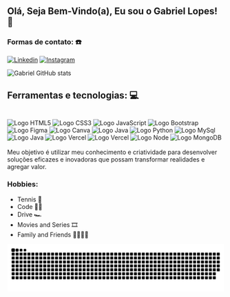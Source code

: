## Olá, Seja Bem-Vindo(a), Eu sou o Gabriel Lopes! 🤗
### Formas de contato: ☎️<br/>
[![Linkedin](https://img.shields.io/badge/LinkedIn-0077B5?style=for-the-badge&logo=linkedin&logoColor=white)](https://www.linkedin.com/in/gabriel-lorente-lopes-3169a52a6/)
[![Instagram](https://img.shields.io/badge/Instagram-E4405F?style=for-the-badge&logo=instagram&logoColor=white)](https://www.instagram.com/_lopess.gabriel/)

![Gabriel GitHub stats](https://github-readme-stats.vercel.app/api?username=gabrilopes12&theme=dark&show_icons=true)

## Ferramentas e tecnologias: 💻
<div style="display: inline_block"><br/>
  <img alt="Logo HTML5" src="https://img.shields.io/badge/HTML5-E34F26?style=for-the-badge&logo=html5&logoColor=white"/>
  <img alt="Logo CSS3" src="https://img.shields.io/badge/CSS3-1572B6?style=for-the-badge&logo=css3&logoColor=white"/>
  <img alt="Logo JavaScript" src="https://img.shields.io/badge/JavaScript-323330?style=for-the-badge&logo=javascript&logoColor=F7DF1E"/>
  <img alt="Logo Bootstrap" src="https://img.shields.io/badge/Bootstrap-563D7C?style=for-the-badge&logo=bootstrap&logoColor=white"/>
  <img alt="Logo Figma" src="https://img.shields.io/badge/Figma-F24E1E?style=for-the-badge&logo=figma&logoColor=white"/>
  <img alt="Logo Canva" src="https://img.shields.io/badge/Canva-%2300C4CC.svg?&style=for-the-badge&logo=Canva&logoColor=white"/>
  <img alt="Logo Java" src="https://img.shields.io/badge/Java-ED8B00?style=for-the-badge&logo=openjdk&logoColor=white"/>
  <img alt="Logo Python" src="https://img.shields.io/badge/Python-3776AB?style=for-the-badge&logo=python&logoColor=white"/>
  <img alt="Logo MySql" src="https://img.shields.io/badge/MySQL-005C84?style=for-the-badge&logo=mysql&logoColor=white"/>
  <img alt="Logo Java" src="https://img.shields.io/badge/Java-ED8B00?style=for-the-badge&logo=openjdk&logoColor=white"/>
  <img alt="Logo Vercel" src="https://img.shields.io/badge/Vercel-000000?style=for-the-badge&logo=vercel&logoColor=white"/>
  <img alt="Logo Vercel" src="https://img.shields.io/badge/Amazon_AWS-232F3E?style=for-the-badge&logo=amazon-aws&logoColor=white"/>
  <img alt="Logo Node" src="https://img.shields.io/badge/Node.js-43853D?style=for-the-badge&logo=node.js&logoColor=white"/>
  <img alt="Logo MongoDB" src="https://img.shields.io/badge/MongoDB-4EA94B?style=for-the-badge&logo=mongodb&logoColor=white"/>
  



</div><br/>
Meu objetivo é utilizar meu conhecimento e criatividade para desenvolver soluções eficazes e inovadoras que possam transformar realidades e agregar valor.

### Hobbies: 
- Tennis 🎾
- Code 👨‍💻
- Drive 🏎️
- Movies and Series 🎞️
- Family and Friends 👨‍👨‍👦‍👦

<picture align="center">
  <source media="(prefers-color-scheme: dark)" srcset="https://raw.githubusercontent.com/gabrilopes12/gabrilopes12/output/github-contribution-grid-snake-dark.svg">
  <source media="(prefers-color-scheme: light)" srcset="https://raw.githubusercontent.com/gabrilopes12/gabrilopes12/output/github-contribution-grid-snake-dark.svg">
  <img align="center" alt="github contribution grid snake animation" src="https://raw.githubusercontent.com/gabrilopes12/gabrilopes12/output/github-contribution-grid-snake.svg">
</picture>



